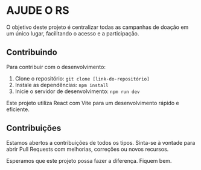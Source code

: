 # AJUDE O RS

O objetivo deste projeto é centralizar todas as campanhas de doação em um único lugar, facilitando o acesso e a participação.

## Contribuindo

Para contribuir com o desenvolvimento:

1. Clone o repositório: `git clone [link-do-repositório]`
2. Instale as dependências: `npm install`
3. Inicie o servidor de desenvolvimento: `npm run dev`

Este projeto utiliza React com Vite para um desenvolvimento rápido e eficiente.

## Contribuições

Estamos abertos a contribuições de todos os tipos. Sinta-se à vontade para abrir Pull Requests com melhorias, correções ou novos recursos.

Esperamos que este projeto possa fazer a diferença. Fiquem bem.
